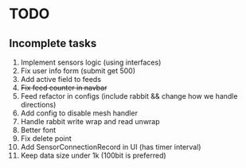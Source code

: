 # TODO

## Incomplete tasks
1. Implement sensors logic (using interfaces)
1. Fix user info form (submit get 500)
1. Add active field to feeds
1. ~~Fix feed counter in navbar~~
1. Feed refactor in configs (include rabbit && change how we handle directions)
1. Add config to disable mesh handler
1. Handle rabbit write wrap and read unwrap
1. Better font
1. Fix delete point
1. Add SensorConnectionRecord in UI (has timer interval)
1. Keep data size under 1k (100bit is preferred)
